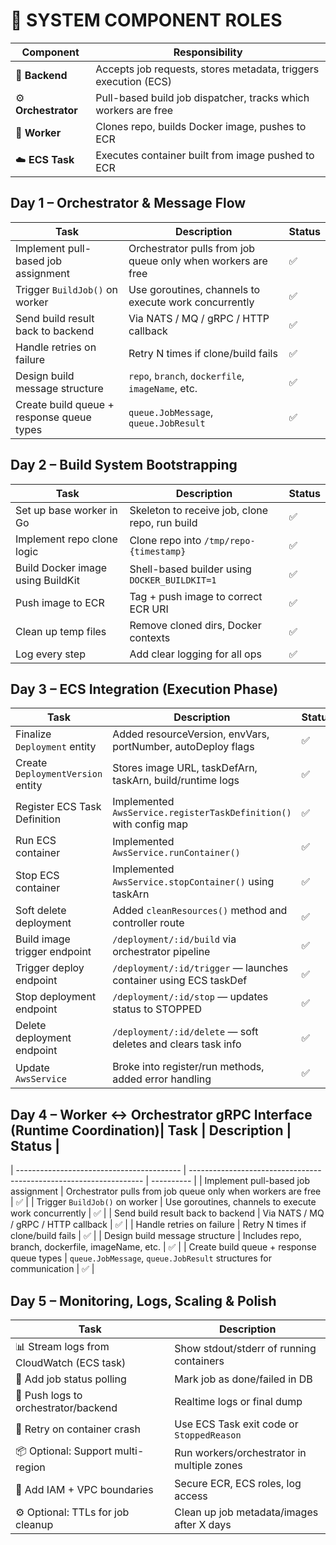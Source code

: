 # 🧱 SYSTEM COMPONENT ROLES

| Component           | Responsibility                                                  |
| ------------------- | --------------------------------------------------------------- |
| 🧠 **Backend**      | Accepts job requests, stores metadata, triggers execution (ECS) |
| ⚙️ **Orchestrator** | Pull-based build job dispatcher, tracks which workers are free  |
| 🔧 **Worker**       | Clones repo, builds Docker image, pushes to ECR                 |
| ☁️ **ECS Task**     | Executes container built from image pushed to ECR               |



## Day 1 – Orchestrator & Message Flow 
| Task                                      | Description                                                  | Status |
| ----------------------------------------- | ------------------------------------------------------------ | ------ |
| Implement pull-based job assignment       | Orchestrator pulls from job queue only when workers are free | ✅      |
| Trigger `BuildJob()` on worker            | Use goroutines, channels to execute work concurrently        | ✅      |
| Send build result back to backend         | Via NATS / MQ / gRPC / HTTP callback                         | ✅      |
| Handle retries on failure                 | Retry N times if clone/build fails                           | ✅      |
| Design build message structure            | `repo`, `branch`, `dockerfile`, `imageName`, etc.            | ✅      |
| Create build queue + response queue types | `queue.JobMessage`, `queue.JobResult`                        | ✅      |

## Day 2 – Build System Bootstrapping 
| Task                              | Description                                    | Status |
| --------------------------------- | ---------------------------------------------- | ------ |
| Set up base worker in Go          | Skeleton to receive job, clone repo, run build | ✅      |
| Implement repo clone logic        | Clone repo into `/tmp/repo-{timestamp}`        | ✅      |
| Build Docker image using BuildKit | Shell-based builder using `DOCKER_BUILDKIT=1`  | ✅      |
| Push image to ECR                 | Tag + push image to correct ECR URI            | ✅      |
| Clean up temp files               | Remove cloned dirs, Docker contexts            | ✅      |
| Log every step                    | Add clear logging for all ops                  | ✅      |

## Day 3 – ECS Integration (Execution Phase)
| Task                              | Description                                                       | Status |
| --------------------------------- | ----------------------------------------------------------------- | ------ |
| Finalize `Deployment` entity      | Added resourceVersion, envVars, portNumber, autoDeploy flags      | ✅      |
| Create `DeploymentVersion` entity | Stores image URL, taskDefArn, taskArn, build/runtime logs         | ✅      |
| Register ECS Task Definition      | Implemented `AwsService.registerTaskDefinition()` with config map | ✅      |
| Run ECS container                 | Implemented `AwsService.runContainer()`                           | ✅      |
| Stop ECS container                | Implemented `AwsService.stopContainer()` using taskArn            | ✅      |
| Soft delete deployment            | Added `cleanResources()` method and controller route              | ✅      |
| Build image trigger endpoint      | `/deployment/:id/build` via orchestrator pipeline                 | ✅      |
| Trigger deploy endpoint           | `/deployment/:id/trigger` — launches container using ECS taskDef  | ✅      |
| Stop deployment endpoint          | `/deployment/:id/stop` — updates status to STOPPED                | ✅      |
| Delete deployment endpoint        | `/deployment/:id/delete` — soft deletes and clears task info      | ✅      |
| Update `AwsService`               | Broke into register/run methods, added error handling             | ✅      |

## Day 4 – Worker ↔ Orchestrator gRPC Interface (Runtime Coordination)| **Task**                                  | **Description**                                                    | **Status** |
| ----------------------------------------- | ------------------------------------------------------------------ | ---------- |
| Implement pull-based job assignment       | Orchestrator pulls from job queue only when workers are free       | ✅          |
| Trigger `BuildJob()` on worker            | Use goroutines, channels to execute work concurrently              | ✅          |
| Send build result back to backend         | Via NATS / MQ / gRPC / HTTP callback                               | ✅          |
| Handle retries on failure                 | Retry N times if clone/build fails                                 | ✅          |
| Design build message structure            | Includes repo, branch, dockerfile, imageName, etc.                 | ✅          |
| Create build queue + response queue types | `queue.JobMessage`, `queue.JobResult` structures for communication | ✅          |


## Day 5 – Monitoring, Logs, Scaling & Polish
| Task                                      | Description                                |
| ----------------------------------------- | ------------------------------------------ |
| 📊 Stream logs from CloudWatch (ECS task) | Show stdout/stderr of running containers   |
| 🧠 Add job status polling                 | Mark job as done/failed in DB              |
| 💬 Push logs to orchestrator/backend      | Realtime logs or final dump                |
| 🔁 Retry on container crash               | Use ECS Task exit code or `StoppedReason`  |
| 📦 Optional: Support multi-region         | Run workers/orchestrator in multiple zones |
| 🔐 Add IAM + VPC boundaries               | Secure ECR, ECS roles, log access          |
| ⚙️ Optional: TTLs for job cleanup         | Clean up job metadata/images after X days  |





